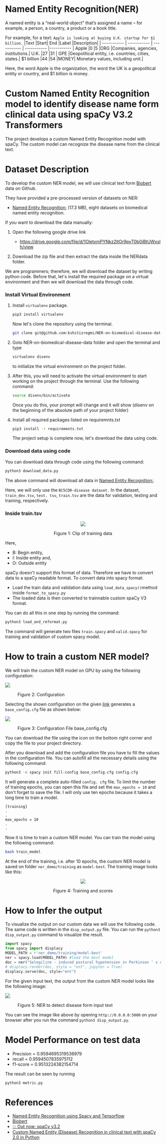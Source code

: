 # Named Entity Recognition(NER)

A named entity is a “real-world object” that’s assigned a name – for example, a person, a country, a product or a book title. 

For example, for a text: `Apple is looking at buying U.K. startup for $1 billion.`
|Text   |Start| End |Label  |Description|
| ----------- | ----------- | ----------- | ----------- |----------- |
Apple   |0  |5  |ORG    |Companies, agencies, institutions.|
U.K.    |27 |31 |   GPE |Geopolitical entity, i.e. countries, cities, states.|
$1 billion  |44 |54 |MONEY| Monetary values, including unit.|

Here, the word Apple is the organization, the word the UK is a geopolitical entity or country, and $1 billion is money. 

# Custom Named Entity Recognition model to identify disease name form clinical data using spaCy V3.2 Transformers

The project develops a custom Named Entity Recognition model with spaCy. The custom model can recognize the disease name from the clinical text.
# Dataset Description
To develop the custom NER model, we will use clinical text form [Biobert](https://github.com/dmis-lab/biobert) data on Github. 

They have provided a pre-processed version of datasets on NER:
* [Named Entity Recognition:](https://drive.google.com/file/d/1OletxmPYNkz2ltOr9pyT0b0iBtUWxslh/view) (17.3 MB), eight datasets on biomedical named entity recognition.


If you want to download the data manually:
1. Open the following google drive link
   *  https://drive.google.com/file/d/1OletxmPYNkz2ltOr9pyT0b0iBtUWxslh/view
  
2. Download the zip file and then extract the data inside the NERdata folder.

We are programmers; therefore, we will download the dataset by writing python code. Before that, let's install the required package on a virtual environment and then we will download the data through code.

### Install Virtual Environment

1. Install `virtualenv` package.

    ```sh
    pip3 install virtualenv
    ```
    Now let's clone the repository using the terminal.
    ```sh
    git clone git@github.com:kshitizregmi/NER-on-biomedical-disease-data.git
    ```

2. Goto NER-on-biomedical-disease-data folder and open the terminal and type 

    ```sh
    virtualenv disenv
    ``` 
    to initialize the virtual environment on the project folder.


3. After this, you will need to activate the virtual environment to start working on the project through the terminal. Use the following command:

    ```sh
    source disenv/bin/activate
    ``` 

    Once you do this, your prompt will change and it will show (disenv on the beginning of the absolute path of your project folder)

4. Install all required packages listed on requiremnts.txt

    ```sh
    pip3 install -r requirements.txt
    ``` 
    The project setup is complete now, let's download the data using code.


### Download data using code

You can download data through code using the following command:
```sh
python3 download_data.py
```
The above command will download all data in [Named Entity Recognition:](https://drive.google.com/file/d/1OletxmPYNkz2ltOr9pyT0b0iBtUWxslh/view).

Here, we will only use the `BC5CDR-disease dataset.` In the dataset, `train_dev.tsv`, `test. tsv`, `train.tsv` are the data for validation, testing and training, respectively.

### Inside train.tsv

<center>
<img src = "https://drive.google.com/uc?export=view&id=184BsKaYyecW5CPTqO2OkipADebIOpUNw"/>
<figure caption >Figure 1: Clip of training data </figure caption>
</center>

Here,
*  B: Begin entity, 
*  I: Inside entity and,
*  O: Outside entity

spaCy doesn't support this format of data. Therefore we have to convert data to a spaCy readable format. To convert data into spacy format:
* Load the  train data and validation data using `load_data_spacy()`method inside `format_to_spacy.py`
* The loaded data is then converted to trainnable custom spaCy V3 format. 

You can do all this in one step by running the command:

```python
python3 load_and_reformat.py
```
The command will generate two files `train.spacy` and `valid.spacy` for training and validation of custom spacy model.


# How to train a custom NER model?


We will train the custom NER model on GPU by using the following configuration:


<img src = "https://drive.google.com/uc?export=view&id=1iu1m8UX_U49QBSCX63s5RVWyDx-M5UQ-"/>
<figure caption >Figure 2: Configuration </figure caption>

Selecting the shown configuration on the given [link](https://spacy.io/usage/training#config) generates a `base_config.cfg` file as shown below:


<img src = "https://drive.google.com/uc?export=view&id=10qMeeuRQu7myhr6m4reaCYpqLh6S1s-o"/>
<figure caption >Figure 3: Configuration File base_config.cfg</figure caption>

You can download the file using the icon on the bottom right corner and copy the file to your project directory.

After you download and add the configuration file you have to fill the values in the configuration file. You can autofill all the necessary details using the following command:

```sh
python3 -m spacy init fill-config base_config.cfg config.cfg
```

It will generate a complete auto-filled `config. cfg` file. To limit the number of training epochs, you can open this file and set the `max_epochs = 10` and don't forget to save the file. I will only use ten epochs because it takes a long time to train a model.

```config
[training]
.
.
max_epochs = 10
.
.
```

Now it is time to train a custom NER model. You can train the model using the following command:

```sh 
bash train_model
```
At the end of the training, i.e. after 10 epochs, the custom NER model is saved on folder `ner_demo/training` as `model-best`. The training image looks like this:


<center>
<img src = "https://drive.google.com/uc?export=view&id=1xO5wMNFqI21S5R9sUXmQSMncUP2Bj09u"/>
<figure caption >Figure 4: Training and scores </figure caption>
</center>



# How to Infer the output

To visualize the output on our custom data we will use the following code. The same code is written in the `disp_output.py` file. You can run the `python3 disp_output.py` command to visualize the result.


```python
import spacy
from spacy import displacy
MODEL_PATH = r'ner_demo/training/model-best'
ner = spacy.load(MODEL_PATH) #load the best model
doc = ner("Selegiline - induced postural hypotension in Parkinson ' s disease : a longitudinal study on the effects of drug withdrawal.The aims of this study were to confirm our previous findings in a separate cohort of patients and to determine the time course of the cardiovascular consequences of stopping selegiline in the expectation that this might shed light on the mechanisms by which the drug causes orthostatic hypotension")
# displacy.render(doc, style = "ent", jupyter = True)
displacy.serve(doc, style="ent")
```

For the given input text, the output from the custom NER model looks like the following image:

<img src = "https://drive.google.com/uc?export=view&id=1mW1gZjUlwjxQoF8jHsxpHi0mrr5L_Ter"/>
<figure caption >Figure 5: NER to detect disease form input text </figure caption>

You can see the image like above by opening `http://0.0.0.0:5000` on your browser after you run the command `python3 disp_output.py`.

# Model Performance on test data

* Precision  = 0.9594695319536979
* recall = 0.9594507835975112
* f1-score = 0.9513224382154714

The result can be seen by running

```python3
python3 metric.py
```

# References
* [Named Entity Recognition using Spacy and Tensorflow](https://aihub.cloud.google.com/u/0/p/products%2F2290fc65-0041-4c87-a898-0289f59aa8ba)
* [Biobert](https://github.com/dmis-lab/biobert)
* [💥 Out now: spaCy v3.2 ](https://spacy.io)
* [Custom Named Entity (Disease) Recognition in clinical text with spaCy 2.0 in Python](https://github.com/rsreetech/CustomNERwithspaCy)
